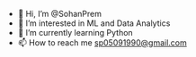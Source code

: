 - 👋 Hi, I’m @SohanPrem
- 👀 I’m interested in ML and Data Analytics
- 🌱 I’m currently learning Python
- 📫 How to reach me sp05091990@gmail.com

<!---
SohanPrem/SohanPrem is a ✨ special ✨ repository because its `README.md` (this file) appears on your GitHub profile.
You can click the Preview link to take a look at your changes.
--->
